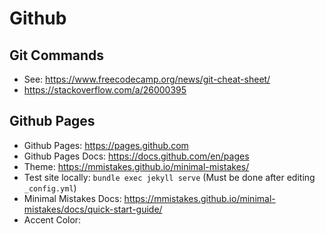 # Github

## Git Commands

- See: https://www.freecodecamp.org/news/git-cheat-sheet/
- https://stackoverflow.com/a/26000395

## Github Pages

- Github Pages: https://pages.github.com
- Github Pages Docs: https://docs.github.com/en/pages
- Theme: https://mmistakes.github.io/minimal-mistakes/
- Test site locally: `bundle exec jekyll serve` (Must be done after editing `_config.yml`)
- Minimal Mistakes Docs: https://mmistakes.github.io/minimal-mistakes/docs/quick-start-guide/
- Accent Color: 
